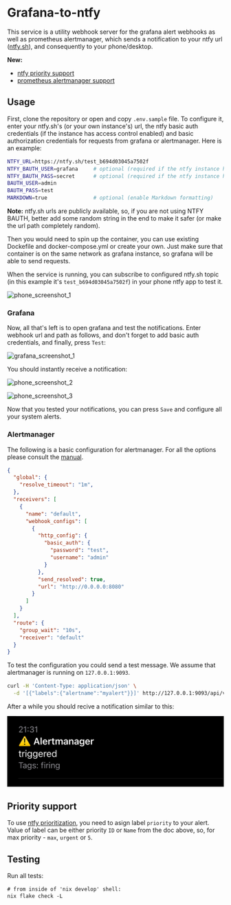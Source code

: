 # Grafana-to-ntfy

This service is a utility webhook server for the grafana alert webhooks as well as prometheus alertmanager, which sends a notification to your ntfy url ([ntfy.sh](https://ntfy.sh/)), and consequently to your phone/desktop.

**New:**

- [ntfy priority support](#priority-support)
- [prometheus alertmanager support](#alertmanager)

## Usage

First, clone the repository or open and copy `.env.sample` file. To configure it, enter your ntfy.sh's (or your own instance's) url, the ntfy basic auth credentials (if the instance has access control enabled) and basic authorization credentials for requests from grafana or alertmanager. Here is an example:

```bash
NTFY_URL=https://ntfy.sh/test_b694d03045a7502f
NTFY_BAUTH_USER=grafana     # optional (required if the ntfy instance has access control enabled)
NTFY_BAUTH_PASS=secret      # optional (required if the ntfy instance has access control enabled)
BAUTH_USER=admin
BAUTH_PASS=test
MARKDOWN=true               # optional (enable Markdown formatting)
```

**Note:** ntfy.sh urls are publicly available, so, if you are not using NTFY BAUTH, better add some random string in the end to make it safer (or make the url path completely random).  
  
Then you would need to spin up the container, you can use existing Dockefile and docker-compose.yml or create your own. Just make sure that container is on the same network as grafana instance, so grafana will be able to send requests.  
  
When the service is running, you can subscribe to configured ntfy.sh topic (in this example it's `test_b694d03045a7502f`) in your phone ntfy app to test it.  

![phone_screenshot_1](./assets/subscribe.jpg)

### Grafana

Now, all that's left is to open grafana and test the notifications. Enter webhook url and path as follows, and don't forget to add basic auth credentials, and finally, press `Test`:
  
![grafana_screenshot_1](./assets/grafana.jpg)

You should instantly receive a notification:  
  
![phone_screenshot_2](./assets/notification1.jpg)
  
![phone_screenshot_3](./assets/notification2.jpg)
  
Now that you tested your notifications, you can press `Save` and configure all your system alerts.  

### Alertmanager

The following is a basic configuration for alertmanager. For all the options please consult the [manual](https://prometheus.io/docs/alerting/latest/configuration/#webhook_config).

```json
{
  "global": {
    "resolve_timeout": "1m",
  },
  "receivers": [
    {
      "name": "default",
      "webhook_configs": [
        {
          "http_config": {
            "basic_auth": {
              "password": "test",
              "username": "admin"
            }
          },
          "send_resolved": true,
          "url": "http://0.0.0.0:8080"
        }
      ]
    }
  ],
  "route": {
    "group_wait": "10s",
    "receiver": "default"
  }
}
```

To test the configuration you could send a test message. We assume that alertmanager is running on `127.0.0.1:9093`.

```bash
curl -H 'Content-Type: application/json' \
  -d '[{"labels":{"alertname":"myalert"}}]' http://127.0.0.1:9093/api/v2/alerts
```

After a while you should recive a notification similar to this:

![phone_screenshot_4](./assets/alertmanager.jpg)

## Priority support

To use [ntfy prioritization](https://docs.ntfy.sh/publish/#message-priority), you need to asign label `priority` to your alert.  
Value of label can be either priority `ID` or `Name` from the doc above, so, for max priority - `max`, `urgent` or `5`.  

## Testing
Run all tests:
```
# from inside of 'nix develop' shell:
nix flake check -L
```
